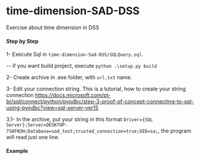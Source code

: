# time-dimension-SAD-DSS
Exercise about time dimension in DSS

#### Step by Step

1- Execute Sql in ```time-dimension-Sad-DSS/SQLQuery.sql```.

-- if you want build project, execute ```python .\setup.py build```

2- Create archive in .exe folder, with ```url.txt``` name.

3- Edit your connection string. This is a tutorial, how to create your string connection https://docs.microsoft.com/pt-br/sql/connect/python/pyodbc/step-3-proof-of-concept-connecting-to-sql-using-pyodbc?view=sql-server-ver15

3.1- In the archive, put your string in this format ```Driver={SQL Server};Server=DESKTOP-7S8FN3H;Database=sad_test;trusted_connection=true;UID=sa;```, the program will read just one line.

#### Example



